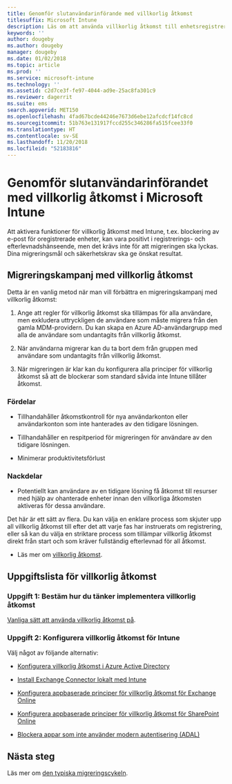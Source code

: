 ```yaml
---
title: Genomför slutanvändarinförande med villkorlig åtkomst
titlesuffix: Microsoft Intune
description: Läs om att använda villkorlig åtkomst till enhetsregistreringen i Microsoft Intune.
keywords: ''
author: dougeby
ms.author: dougeby
manager: dougeby
ms.date: 01/02/2018
ms.topic: article
ms.prod: ''
ms.service: microsoft-intune
ms.technology: ''
ms.assetid: c2d7ce3f-fe97-4044-ad9e-25ac8fa301c9
ms.reviewer: dagerrit
ms.suite: ems
search.appverid: MET150
ms.openlocfilehash: 4fad67bcde44246e7673d6ebe12afcdcf14fc8cd
ms.sourcegitcommit: 51b763e131917fccd255c346286fa515fcee33f0
ms.translationtype: HT
ms.contentlocale: sv-SE
ms.lasthandoff: 11/20/2018
ms.locfileid: "52183816"
---
```

# <a name="drive-end-user-adoption-with-conditional-access-in-microsoft-intune"></a>Genomför slutanvändarinförandet med villkorlig åtkomst i Microsoft Intune

Att aktivera funktioner för villkorlig åtkomst med Intune, t.ex. blockering av e-post för oregistrerade enheter, kan vara positivt i registrerings- och efterlevnadshänseende, men det krävs inte för att migreringen ska lyckas. Dina migreringsmål och säkerhetskrav ska ge önskat resultat.

## <a name="migration-campaign-with-conditional-access"></a>Migreringskampanj med villkorlig åtkomst

Detta är en vanlig metod när man vill förbättra en migreringskampanj med villkorlig åtkomst:

1.  Ange att regler för villkorlig åtkomst ska tillämpas för alla användare, men exkludera uttryckligen de användare som måste migrera från den gamla MDM-providern. Du kan skapa en Azure AD-användargrupp med alla de användare som undantagits från villkorlig åtkomst.

2.  När användarna migrerar kan du ta bort dem från gruppen med användare som undantagits från villkorlig åtkomst.

3.  När migreringen är klar kan du konfigurera alla principer för villkorlig åtkomst så att de blockerar som standard såvida inte Intune tillåter åtkomst.

### <a name="advantages"></a>Fördelar

-   Tillhandahåller åtkomstkontroll för nya användarkonton eller användarkonton som inte hanterades av den tidigare lösningen.

-   Tillhandahåller en respitperiod för migreringen för användare av den tidigare lösningen.

-   Minimerar produktivitetsförlust

### <a name="disadvantages"></a>Nackdelar

-   Potentiellt kan användare av en tidigare lösning få åtkomst till resurser med hjälp av ohanterade enheter innan den villkorliga åtkomsten aktiveras för dessa användare.


Det här är ett sätt av flera. Du kan välja en enklare process som skjuter upp all villkorlig åtkomst till efter det att varje fas har instruerats om registrering, eller så kan du välja en striktare process som tillämpar villkorlig åtkomst direkt från start och som kräver fullständig efterlevnad för all åtkomst.

-   Läs mer om [villkorlig åtkomst](conditional-access.md).

## <a name="task-list-for-conditional-access"></a>Uppgiftslista för villkorlig åtkomst

### <a name="task-1-decide-how-you-are-going-to-implement-conditional-access"></a>Uppgift 1: Bestäm hur du tänker implementera villkorlig åtkomst

[Vanliga sätt att använda villkorlig åtkomst på](conditional-access-intune-common-ways-use.md).

### <a name="task-2-set-up-intune-conditional-access"></a>Uppgift 2: Konfigurera villkorlig åtkomst för Intune

Välj något av följande alternativ:

-   [Konfigurera villkorlig åtkomst i Azure Active Directory](https://docs.microsoft.com/azure/active-directory/active-directory-conditional-access-azure-portal)

-   [Install Exchange Connector lokalt med Intune](exchange-connector-install.md)

-   [Konfigurera appbaserade principer för villkorlig åtkomst för Exchange Online](app-based-conditional-access-intune-create.md)

-   [Konfigurera appbaserade principer för villkorlig åtkomst för SharePoint Online](app-based-conditional-access-intune-create.md)

-   [Blockera appar som inte använder modern autentisering (ADAL)](app-modern-authentication-block.md)

## <a name="next-steps"></a>Nästa steg

Läs mer om [den typiska migreringscykeln](migration-guide-cycle.md).
